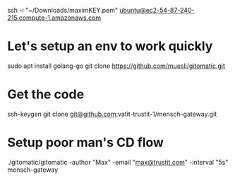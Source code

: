 ssh -i "~/Downloads/maximKEY.pem" ubuntu@ec2-54-87-240-215.compute-1.amazonaws.com

# Let's setup an env to work quickly
sudo apt install golang-go
git clone https://github.com/muesli/gitomatic.git

# Get the code 
ssh-keygen
git clone git@github.com:vatit-trustit-1/mensch-gateway.git

# Setup poor man's CD flow
./gitomatic/gitomatic -author "Max" -email "max@trustit.com" -interval "5s" mensch-gateway

